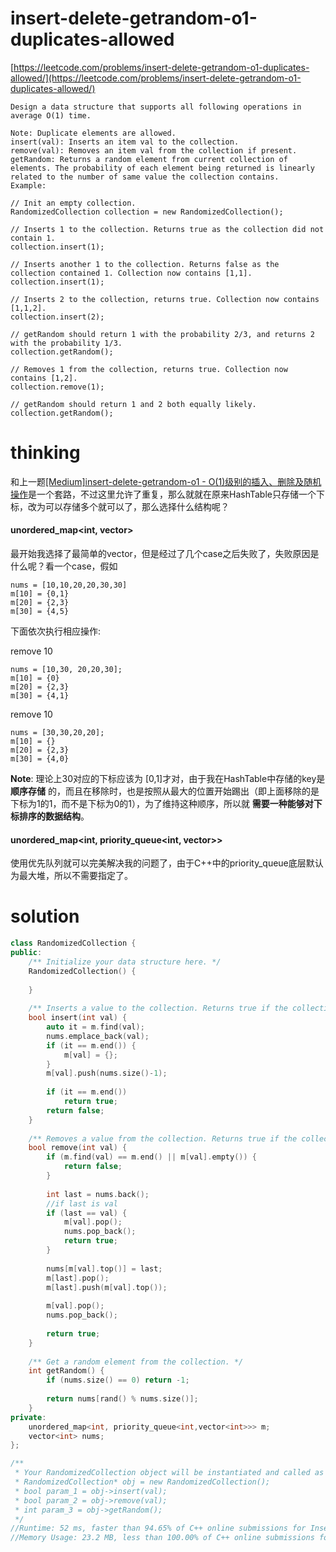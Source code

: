 # insert-delete-getrandom-o1-duplicates-allowed

[https://leetcode.com/problems/insert-delete-getrandom-o1-duplicates-allowed/](https://leetcode.com/problems/insert-delete-getrandom-o1-duplicates-allowed/)

```
Design a data structure that supports all following operations in average O(1) time.

Note: Duplicate elements are allowed.
insert(val): Inserts an item val to the collection.
remove(val): Removes an item val from the collection if present.
getRandom: Returns a random element from current collection of elements. The probability of each element being returned is linearly related to the number of same value the collection contains.
Example:

// Init an empty collection.
RandomizedCollection collection = new RandomizedCollection();

// Inserts 1 to the collection. Returns true as the collection did not contain 1.
collection.insert(1);

// Inserts another 1 to the collection. Returns false as the collection contained 1. Collection now contains [1,1].
collection.insert(1);

// Inserts 2 to the collection, returns true. Collection now contains [1,1,2].
collection.insert(2);

// getRandom should return 1 with the probability 2/3, and returns 2 with the probability 1/3.
collection.getRandom();

// Removes 1 from the collection, returns true. Collection now contains [1,2].
collection.remove(1);

// getRandom should return 1 and 2 both equally likely.
collection.getRandom();
```

# thinking

和上一题[[Medium]insert-delete-getrandom-o1 - O(1)级别的插入、删除及随机操作](https://github.com/xuwenzhi/leetcode/blob/master/design/insert-delete-getrandom-o1.md)是一个套路，不过这里允许了重复，那么就就在原来HashTable只存储一个下标，改为可以存储多个就可以了，那么选择什么结构呢？

#### unordered_map<int, vector<int>>

最开始我选择了最简单的vector<int>，但是经过了几个case之后失败了，失败原因是什么呢？看一个case，假如
```
nums = [10,10,20,20,30,30]
m[10] = {0,1}
m[20] = {2,3}
m[30] = {4,5}
```
下面依次执行相应操作:

remove 10
```
nums = [10,30, 20,20,30];
m[10] = {0}
m[20] = {2,3}
m[30] = {4,1}
```
remove 10
```
nums = [30,30,20,20];
m[10] = {}
m[20] = {2,3}
m[30] = {4,0}
```

**Note**: 理论上30对应的下标应该为 [0,1]才对，由于我在HashTable中存储的key是 **顺序存储** 的，而且在移除时，也是按照从最大的位置开始踢出（即上面移除的是下标为1的1，而不是下标为0的1），为了维持这种顺序，所以就 **需要一种能够对下标排序的数据结构**。

#### unordered_map<int, priority_queue<int, vector<int>>>

使用优先队列就可以完美解决我的问题了，由于C++中的priority_queue底层默认为最大堆，所以不需要指定了。


# solution

```c++
class RandomizedCollection {
public:
    /** Initialize your data structure here. */
    RandomizedCollection() {
        
    }
    
    /** Inserts a value to the collection. Returns true if the collection did not already contain the specified element. */
    bool insert(int val) {
        auto it = m.find(val);
        nums.emplace_back(val);
        if (it == m.end()) {
            m[val] = {};
        }
        m[val].push(nums.size()-1);
        
        if (it == m.end()) 
            return true;
        return false;
    }
    
    /** Removes a value from the collection. Returns true if the collection contained the specified element. */
    bool remove(int val) {
        if (m.find(val) == m.end() || m[val].empty()) {
            return false;
        }
        
        int last = nums.back();
        //if last is val
        if (last == val) {
            m[val].pop();
            nums.pop_back();
            return true;
        }
        
        nums[m[val].top()] = last;
        m[last].pop();
        m[last].push(m[val].top());
        
        m[val].pop();
        nums.pop_back();
        
        return true;
    }
    
    /** Get a random element from the collection. */
    int getRandom() {
        if (nums.size() == 0) return -1;
        
        return nums[rand() % nums.size()];
    }
private:
    unordered_map<int, priority_queue<int,vector<int>>> m;
    vector<int> nums;
};

/**
 * Your RandomizedCollection object will be instantiated and called as such:
 * RandomizedCollection* obj = new RandomizedCollection();
 * bool param_1 = obj->insert(val);
 * bool param_2 = obj->remove(val);
 * int param_3 = obj->getRandom();
 */
//Runtime: 52 ms, faster than 94.65% of C++ online submissions for Insert Delete GetRandom O(1) - Duplicates allowed.
//Memory Usage: 23.2 MB, less than 100.00% of C++ online submissions for Insert Delete GetRandom O(1) - Duplicates allowed.
```
